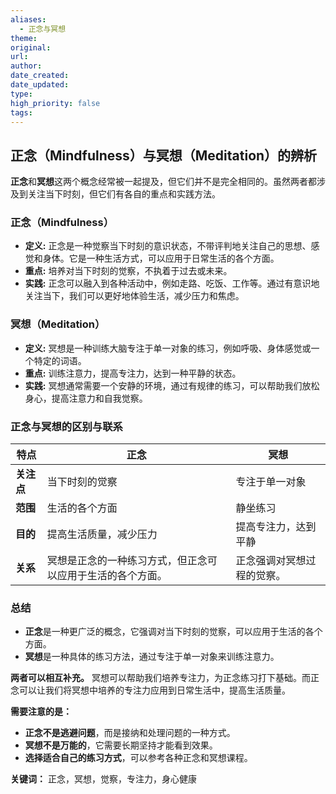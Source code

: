```yaml
---
aliases:
  - 正念与冥想
theme: 
original: 
url: 
author: 
date_created: 
date_updated: 
type: 
high_priority: false
tags:
---
```

## 正念（Mindfulness）与冥想（Meditation）的辨析

**正念**和**冥想**这两个概念经常被一起提及，但它们并不是完全相同的。虽然两者都涉及到关注当下时刻，但它们有各自的重点和实践方法。

### 正念（Mindfulness）

- **定义:** 正念是一种觉察当下时刻的意识状态，不带评判地关注自己的思想、感觉和身体。它是一种生活方式，可以应用于日常生活的各个方面。
- **重点:** 培养对当下时刻的觉察，不执着于过去或未来。
- **实践:** 正念可以融入到各种活动中，例如走路、吃饭、工作等。通过有意识地关注当下，我们可以更好地体验生活，减少压力和焦虑。

### 冥想（Meditation）

- **定义:** 冥想是一种训练大脑专注于单一对象的练习，例如呼吸、身体感觉或一个特定的词语。
- **重点:** 训练注意力，提高专注力，达到一种平静的状态。
- **实践:** 冥想通常需要一个安静的环境，通过有规律的练习，可以帮助我们放松身心，提高注意力和自我觉察。

### 正念与冥想的区别与联系

| 特点      | 正念                            | 冥想            |
| ------- | ----------------------------- | ------------- |
| **关注点** | 当下时刻的觉察                       | 专注于单一对象       |
| **范围**  | 生活的各个方面                       | 静坐练习          |
| **目的**  | 提高生活质量，减少压力                   | 提高专注力，达到平静    |
| **关系**  | 冥想是正念的一种练习方式，但正念可以应用于生活的各个方面。 | 正念强调对冥想过程的觉察。 |

### 总结

- **正念**是一种更广泛的概念，它强调对当下时刻的觉察，可以应用于生活的各个方面。
- **冥想**是一种具体的练习方法，通过专注于单一对象来训练注意力。

**两者可以相互补充。** 冥想可以帮助我们培养专注力，为正念练习打下基础。而正念可以让我们将冥想中培养的专注力应用到日常生活中，提高生活质量。

**需要注意的是：**

- **正念不是逃避问题**，而是接纳和处理问题的一种方式。
- **冥想不是万能的**，它需要长期坚持才能看到效果。
- **选择适合自己的练习方式**，可以参考各种正念和冥想课程。



**关键词：** 正念，冥想，觉察，专注力，身心健康
